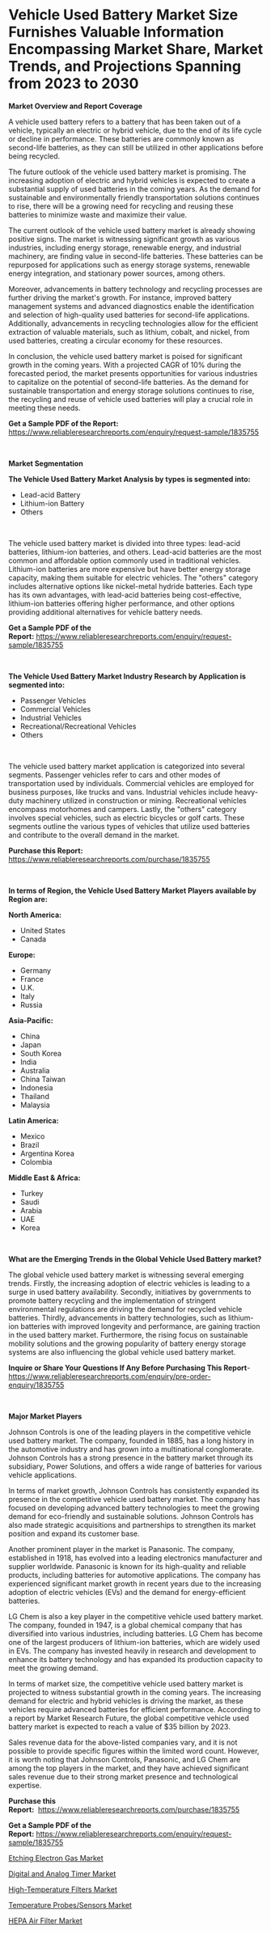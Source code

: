 <p><h1>Vehicle Used Battery Market Size Furnishes Valuable Information Encompassing Market Share, Market Trends, and Projections Spanning from 2023 to 2030</h1></p><p><strong>Market Overview and Report Coverage</strong></p>
<p><p>A vehicle used battery refers to a battery that has been taken out of a vehicle, typically an electric or hybrid vehicle, due to the end of its life cycle or decline in performance. These batteries are commonly known as second-life batteries, as they can still be utilized in other applications before being recycled.</p><p>The future outlook of the vehicle used battery market is promising. The increasing adoption of electric and hybrid vehicles is expected to create a substantial supply of used batteries in the coming years. As the demand for sustainable and environmentally friendly transportation solutions continues to rise, there will be a growing need for recycling and reusing these batteries to minimize waste and maximize their value.</p><p>The current outlook of the vehicle used battery market is already showing positive signs. The market is witnessing significant growth as various industries, including energy storage, renewable energy, and industrial machinery, are finding value in second-life batteries. These batteries can be repurposed for applications such as energy storage systems, renewable energy integration, and stationary power sources, among others.</p><p>Moreover, advancements in battery technology and recycling processes are further driving the market's growth. For instance, improved battery management systems and advanced diagnostics enable the identification and selection of high-quality used batteries for second-life applications. Additionally, advancements in recycling technologies allow for the efficient extraction of valuable materials, such as lithium, cobalt, and nickel, from used batteries, creating a circular economy for these resources.</p><p>In conclusion, the vehicle used battery market is poised for significant growth in the coming years. With a projected CAGR of 10% during the forecasted period, the market presents opportunities for various industries to capitalize on the potential of second-life batteries. As the demand for sustainable transportation and energy storage solutions continues to rise, the recycling and reuse of vehicle used batteries will play a crucial role in meeting these needs.</p></p>
<p><strong>Get a Sample PDF of the Report:</strong> <a href="https://www.reliableresearchreports.com/enquiry/request-sample/1835755">https://www.reliableresearchreports.com/enquiry/request-sample/1835755</a></p>
<p>&nbsp;</p>
<p><strong>Market Segmentation</strong></p>
<p><strong>The Vehicle Used Battery Market Analysis by types is segmented into:</strong></p>
<p><ul><li>Lead-acid Battery</li><li>Lithium-ion Battery</li><li>Others</li></ul></p>
<p>&nbsp;</p>
<p><p>The vehicle used battery market is divided into three types: lead-acid batteries, lithium-ion batteries, and others. Lead-acid batteries are the most common and affordable option commonly used in traditional vehicles. Lithium-ion batteries are more expensive but have better energy storage capacity, making them suitable for electric vehicles. The "others" category includes alternative options like nickel-metal hydride batteries. Each type has its own advantages, with lead-acid batteries being cost-effective, lithium-ion batteries offering higher performance, and other options providing additional alternatives for vehicle battery needs.</p></p>
<p><strong>Get a Sample PDF of the Report:</strong>&nbsp;<a href="https://www.reliableresearchreports.com/enquiry/request-sample/1835755">https://www.reliableresearchreports.com/enquiry/request-sample/1835755</a></p>
<p>&nbsp;</p>
<p><strong>The Vehicle Used Battery Market Industry Research by Application is segmented into:</strong></p>
<p><ul><li>Passenger Vehicles</li><li>Commercial Vehicles</li><li>Industrial Vehicles</li><li>Recreational/Recreational Vehicles</li><li>Others</li></ul></p>
<p>&nbsp;</p>
<p><p>The vehicle used battery market application is categorized into several segments. Passenger vehicles refer to cars and other modes of transportation used by individuals. Commercial vehicles are employed for business purposes, like trucks and vans. Industrial vehicles include heavy-duty machinery utilized in construction or mining. Recreational vehicles encompass motorhomes and campers. Lastly, the "others" category involves special vehicles, such as electric bicycles or golf carts. These segments outline the various types of vehicles that utilize used batteries and contribute to the overall demand in the market.</p></p>
<p><strong>Purchase this Report:</strong>&nbsp; <a href="https://www.reliableresearchreports.com/purchase/1835755">https://www.reliableresearchreports.com/purchase/1835755</a></p>
<p>&nbsp;</p>
<p><strong>In terms of Region, the Vehicle Used Battery Market Players available by Region are:</strong></p>
<p>
    <p> <strong> North America: </strong>
        <ul>
            <li>United States</li>
            <li>Canada</li>
        </ul>
        </p> 
    <p> <strong> Europe: </strong>
        <ul>
            <li>Germany</li>
            <li>France</li>
            <li>U.K.</li>
            <li>Italy</li>
            <li>Russia</li>
        </ul>
        </p> 
    <p> <strong> Asia-Pacific: </strong>
        <ul>
            <li>China</li>
            <li>Japan</li>
            <li>South Korea</li>
            <li>India</li>
            <li>Australia</li>
            <li>China Taiwan</li>
            <li>Indonesia</li>
            <li>Thailand</li>
            <li>Malaysia</li>
        </ul>
        </p> 
    <p> <strong> Latin America: </strong>
        <ul>
            <li>Mexico</li>
            <li>Brazil</li>
            <li>Argentina Korea</li>
            <li>Colombia</li>
        </ul>
        </p> 
    <p> <strong> Middle East & Africa: </strong>
        <ul>
            <li>Turkey</li>
            <li>Saudi</li>
            <li>Arabia</li>
            <li>UAE</li>
            <li>Korea</li>
        </ul>
    </p>
    </p>
<p>&nbsp;</p>
<p><strong>What are the Emerging Trends in the Global Vehicle Used Battery market?</strong></p>
<p><p>The global vehicle used battery market is witnessing several emerging trends. Firstly, the increasing adoption of electric vehicles is leading to a surge in used battery availability. Secondly, initiatives by governments to promote battery recycling and the implementation of stringent environmental regulations are driving the demand for recycled vehicle batteries. Thirdly, advancements in battery technologies, such as lithium-ion batteries with improved longevity and performance, are gaining traction in the used battery market. Furthermore, the rising focus on sustainable mobility solutions and the growing popularity of battery energy storage systems are also influencing the global vehicle used battery market.</p></p>
<p><strong>Inquire or Share Your Questions If Any Before Purchasing This Report</strong>- <a href="https://www.reliableresearchreports.com/enquiry/pre-order-enquiry/1835755">https://www.reliableresearchreports.com/enquiry/pre-order-enquiry/1835755</a></p>
<p>&nbsp;</p>
<p><strong>Major Market Players</strong></p>
<p><p>Johnson Controls is one of the leading players in the competitive vehicle used battery market. The company, founded in 1885, has a long history in the automotive industry and has grown into a multinational conglomerate. Johnson Controls has a strong presence in the battery market through its subsidiary, Power Solutions, and offers a wide range of batteries for various vehicle applications.</p><p>In terms of market growth, Johnson Controls has consistently expanded its presence in the competitive vehicle used battery market. The company has focused on developing advanced battery technologies to meet the growing demand for eco-friendly and sustainable solutions. Johnson Controls has also made strategic acquisitions and partnerships to strengthen its market position and expand its customer base.</p><p>Another prominent player in the market is Panasonic. The company, established in 1918, has evolved into a leading electronics manufacturer and supplier worldwide. Panasonic is known for its high-quality and reliable products, including batteries for automotive applications. The company has experienced significant market growth in recent years due to the increasing adoption of electric vehicles (EVs) and the demand for energy-efficient batteries.</p><p>LG Chem is also a key player in the competitive vehicle used battery market. The company, founded in 1947, is a global chemical company that has diversified into various industries, including batteries. LG Chem has become one of the largest producers of lithium-ion batteries, which are widely used in EVs. The company has invested heavily in research and development to enhance its battery technology and has expanded its production capacity to meet the growing demand.</p><p>In terms of market size, the competitive vehicle used battery market is projected to witness substantial growth in the coming years. The increasing demand for electric and hybrid vehicles is driving the market, as these vehicles require advanced batteries for efficient performance. According to a report by Market Research Future, the global competitive vehicle used battery market is expected to reach a value of $35 billion by 2023.</p><p>Sales revenue data for the above-listed companies vary, and it is not possible to provide specific figures within the limited word count. However, it is worth noting that Johnson Controls, Panasonic, and LG Chem are among the top players in the market, and they have achieved significant sales revenue due to their strong market presence and technological expertise.</p></p>
<p><strong>Purchase this Report:</strong>&nbsp;&nbsp;<a href="https://www.reliableresearchreports.com/purchase/1835755">https://www.reliableresearchreports.com/purchase/1835755</a></p>
<p></p>
<p><strong>Get a Sample PDF of the Report:</strong>&nbsp;<a href="https://www.reliableresearchreports.com/enquiry/request-sample/1835755">https://www.reliableresearchreports.com/enquiry/request-sample/1835755</a></p>
<p><p><a href="https://medium.com/@jqgvpygpb56374/analyzing-etching-electron-gas-market-global-industry-perspective-and-forecast-2023-to-2030-693012b1d4f5">Etching Electron Gas Market</a></p><p><a href="https://github.com/sheetalreportprime/Market-Research-Report-List-1/blob/main/digital-and-analog-timer-market.md">Digital and Analog Timer Market</a></p><p><a href="https://www.linkedin.com/pulse/high-temperature-filters-market-research-report-provides/">High-Temperature Filters Market</a></p><p><a href="https://github.com/shivangireportprime/Market-Research-Report-List-1/blob/main/temperature-probessensors-market.md">Temperature Probes/Sensors Market</a></p><p><a href="https://www.linkedin.com/pulse/hepa-air-filter-market-size-share-global-analysis-report-2023/">HEPA Air Filter Market</a></p></p>